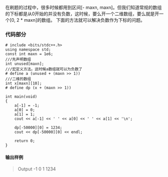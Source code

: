 

在刷题的过程中，很多时候都用到区间[- maxn, maxn]。但我们知道常规的数组的下标都是从0开始的并没有负数，这时候，要么开一个二维数组，要么就是开一个[0, 2 * maxn]的数组。
下面的方法就可以解决负数作为下标的问题。

### 代码部分 ###

```
# include <bits/stdc++.h>
using namespace std;
const int maxn = 1e6;
///先声明数组
int unused[maxn];
///宏定义方法。这时候a数组就可以为负数了
# define a (unused + (maxn >> 1))
///二维的数组
int x[maxn][10];
# define dp (x + (maxn >> 1))
 
int main(void)
{
    a[-1] = -1;
    a[0] = 0;
    a[1] = 1;
    cout << a[-1] << ' ' << a[0] << ' ' << a[1] << '\n';
 
    dp[-50000][0] = 1234;
    cout << dp[-50000][0] << endl;
 
    return 0;
}
```

#### 输出样例 ####
>Output
-1 0 1
1234